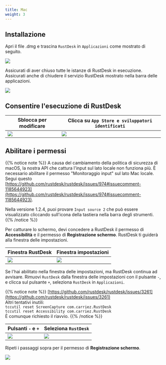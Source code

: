 ```yaml
---
title: Mac 
weight: 3
---
```


## Installazione

Apri il file .dmg e trascina `RustDesk` in `Applicazioni` come mostrato di seguito.

![](/docs/en/client/mac/images/dmg.png)

Assicurati di aver chiuso tutte le istanze di RustDesk in esecuzione. Assicurati anche di chiudere il servizio RustDesk mostrato nella barra delle applicazioni.

![](/docs/en/client/mac/images/tray.png)

## Consentire l'esecuzione di RustDesk

| Sblocca per modificare | Clicca su `App Store e sviluppatori identificati` |
| --- | --- |
| ![](/docs/en/client/mac/images/allow2.png) | ![](/docs/en/client/mac/images/allow.png) |

## Abilitare i permessi

{{% notice note %}}
A causa del cambiamento della politica di sicurezza di macOS, la nostra API che cattura l'input sul lato locale non funziona più. È necessario abilitare il permesso "Monitoraggio input" sul lato Mac locale.
Segui questo
[https://github.com/rustdesk/rustdesk/issues/974#issuecomment-1185644923](https://github.com/rustdesk/rustdesk/issues/974#issuecomment-1185644923).

Nella versione 1.2.4, puoi provare `Input source 2` che può essere visualizzato cliccando sull'icona della tastiera nella barra degli strumenti.
{{% /notice %}}

Per catturare lo schermo, devi concedere a RustDesk il permesso di **Accessibilità** e il permesso di **Registrazione schermo**. RustDesk ti guiderà alla finestra delle impostazioni.

| Finestra RustDesk | Finestra impostazioni |
| --- | --- |
| ![](/docs/en/client/mac/images/acc.png) | ![](/docs/en/client/mac/images/acc3.png?v2) |

Se l'hai abilitato nella finestra delle impostazioni, ma RustDesk continua ad avvisare. Rimuovi `RustDesk` dalla finestra delle impostazioni con il pulsante `-`, e clicca sul pulsante `+`, seleziona `RustDesk` in `Applicazioni`.

{{% notice note %}}
[https://github.com/rustdesk/rustdesk/issues/3261](https://github.com/rustdesk/rustdesk/issues/3261) <br>
Altri tentativi inutili: <br>
`tccutil reset ScreenCapture com.carriez.RustDesk` <br>
`tccutil reset Accessibility com.carriez.RustDesk` <br>
È comunque richiesto il riavvio.
{{% /notice %}}

| Pulsanti `-` e `+` | Seleziona `RustDesk` |
| --- | --- |
| ![](/docs/en/client/mac/images/acc2.png) | ![](/docs/en/client/mac/images/add.png?v2) |

Ripeti i passaggi sopra per il permesso di **Registrazione schermo**.

![](/docs/en/client/mac/images/screen.png?v2)